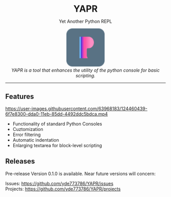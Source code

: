 
<div align="center"><h1 style="margin-bottom:0">YAPR</h1>
  <p>Yet Another Python REPL</p></div>

<p align="center">
  <img src="./resources/icons/256x256.png" alt="YAPR-logo" width="120px" height="120px"/>
  <br>
  <i>YAPR is a tool that enhances the utility of the python console for basic scripting.</i>
  <br>
</p>
<hr>

## Features
https://user-images.githubusercontent.com/63968183/124460439-6f7e8300-dda0-11eb-85dd-4492ddc5bdca.mp4

* Functionality of standard Python Consoles
* Cuztomization
* Error filtering
* Automatic indentation
* Enlarging textarea for block-level scripting

## Releases
 Pre-release Version 0.1.0 is available. Near future versions will concern:

Issues: https://github.com/yde773786/YAPR/issues <br>
Projects: https://github.com/yde773786/YAPR/projects
